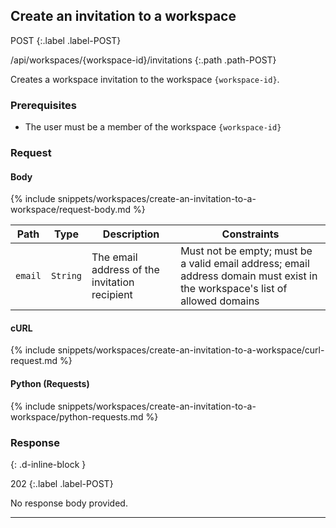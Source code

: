 ## Create an invitation to a workspace

POST
{:.label .label-POST}

/api/workspaces/{workspace-id}/invitations
{:.path .path-POST}

Creates a workspace invitation to the workspace `{workspace-id}`.

### Prerequisites

- The user must be a member of the workspace `{workspace-id}`

### Request

#### Body

{% include snippets/workspaces/create-an-invitation-to-a-workspace/request-body.md %}

Path | Type | Description | Constraints
---- | ---- | ----------- | -----------
`email` | `String` | The email address of the invitation recipient | Must not be empty; must be a valid email address; email address domain must exist in the workspace's list of allowed domains

#### cURL

{% include snippets/workspaces/create-an-invitation-to-a-workspace/curl-request.md %}

#### Python (Requests)

{% include snippets/workspaces/create-an-invitation-to-a-workspace/python-requests.md %}

### Response
{: .d-inline-block }

202
{:.label .label-POST}

No response body provided.

---

